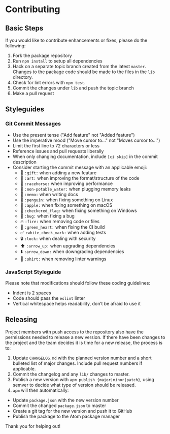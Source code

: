 # Contributing

## Basic Steps

If you would like to contribute enhancements or fixes, please do the following:

1.  Fork the package repository
2.  Run `npm install` to setup all dependencies
3.  Hack on a separate topic branch created from the latest `master`. Changes to
    the package code should be made to the files in the `lib` directory.
4.  Check for lint errors with `npm test`.
5.  Commit the changes under `lib` and push the topic branch
6.  Make a pull request

## Styleguides

### Git Commit Messages

* Use the present tense ("Add feature" not "Added feature")
* Use the imperative mood ("Move cursor to..." not "Moves cursor to...")
* Limit the first line to 72 characters or less
* Reference issues and pull requests liberally
* When only changing documentation, include `[ci skip]` in the commit description
* Consider starting the commit message with an applicable emoji:
    * :gift: `:gift:` when adding a new feature
    * :art: `:art:` when improving the format/structure of the code
    * :racehorse: `:racehorse:` when improving performance
    * :non-potable_water: `:non-potable_water:` when plugging memory leaks
    * :memo: `:memo:` when writing docs
    * :penguin: `:penguin:` when fixing something on Linux
    * :apple: `:apple:` when fixing something on macOS
    * :checkered_flag: `:checkered_flag:` when fixing something on Windows
    * :bug: `:bug:` when fixing a bug
    * :fire: `:fire:` when removing code or files
    * :green_heart: `:green_heart:` when fixing the CI build
    * :white_check_mark: `:white_check_mark:` when adding tests
    * :lock: `:lock:` when dealing with security
    * :arrow_up: `:arrow_up:` when upgrading dependencies
    * :arrow_down: `:arrow_down:` when downgrading dependencies
    * :shirt: `:shirt:` when removing linter warnings

### JavaScript Styleguide

Please note that modifications should follow these coding guidelines:

*   Indent is 2 spaces
*   Code should pass the `eslint` linter
*   Vertical whitespace helps readability, don’t be afraid to use it

## Releasing

Project members with push access to the repository also have the permissions
needed to release a new version.  If there have been changes to the project and
the team decides it is time for a new release, the process is to:

1. Update `CHANGELOG.md` with the planned version number and a short bulleted
list of major changes.  Include pull request numbers if applicable.
2. Commit the changelog and any `lib/` changes to master.
3. Publish a new version with `apm publish {major|minor|patch}`, using semver to
decide what type of version should be released.
4. `apm` will then automatically:
  * Update `package.json` with the new version number
  * Commit the changed `package.json` to master
  * Create a git tag for the new version and push it to GitHub
  * Publish the package to the Atom package manager

Thank you for helping out!
